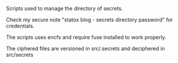Scripts used to manage the directory of secrets.

Check my secure note "statox blog - secrets directory password" for credentials.

The scripts uses encfs and require fuse installed to work properly.

The ciphered files are versioned in src/.secrets and deciphered in src/secrets
